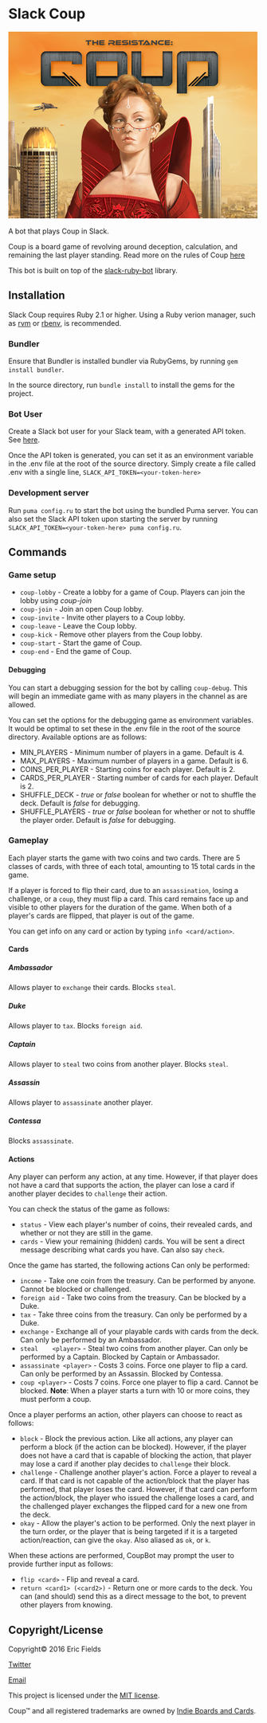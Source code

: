 Slack Coup
==========

![Coup](/images/coup.png)

A bot that plays Coup in Slack.

Coup is a board game of revolving around deception, calculation, and remaining the last player standing.
Read more on the rules of Coup [here](https://boardgamegeek.com/boardgame/131357/coup)

This bot is built on top of the [slack-ruby-bot](https://github.com/dblock/slack-ruby-bot) library.

## Installation

Slack Coup requires Ruby 2.1 or higher. Using a Ruby verion manager, such as [rvm](https://rvm.io/) or [rbenv](https://github.com/rbenv/rbenv), is recommended.

### Bundler

Ensure that Bundler is installed bundler via RubyGems, by running `gem install bundler`.

In the source directory, run `bundle install` to install the gems for the project.

### Bot User

Create a Slack bot user for your Slack team, with a generated API token. See [here](https://api.slack.com/tokens).

Once the API token is generated, you can set it as an environment variable in the .env file at the root of the source directory. Simply create a file called .env with a single line, `SLACK_API_TOKEN=<your-token-here>`

### Development server

Run `puma config.ru` to start the bot using the bundled Puma server. You can also set the Slack API token upon starting the server by running `SLACK_API_TOKEN=<your-token-here> puma config.ru`.

## Commands

### Game setup

* `coup-lobby`	- Create a lobby for a game of Coup. Players can join the lobby using *coup-join*
* `coup-join`  	- Join an open Coup lobby.
* `coup-invite`	- Invite other players to a Coup lobby.
* `coup-leave`	- Leave the Coup lobby.
* `coup-kick`		- Remove other players from the Coup lobby.
* `coup-start`	- Start the game of Coup.
* `coup-end`		- End the game of Coup.

#### Debugging

You can start a debugging session for the bot by calling `coup-debug`. This will begin an immediate game with as many players in the channel as are allowed.

You can set the options for the debugging game as environment variables. It would be optimal to set these in the .env file in the root of the source directory. Available options are as follows:

* MIN_PLAYERS				- Minimum number of players in a game. Default is 4.
* MAX_PLAYERS				- Maximum number of players in a game. Default is 6.
* COINS_PER_PLAYER	- Starting coins for each player. Default is 2.
* CARDS_PER_PLAYER	- Starting number of cards for each player. Default is 2.
* SHUFFLE_DECK			- *true* or *false* boolean for whether or not to shuffle the deck. Default is *false* for debugging.
* SHUFFLE_PLAYERS		- *true* or *false* boolean for whether or not to shuffle the player order. Default is *false* for debugging.

### Gameplay

Each player starts the game with two coins and two cards. There are 5 classes of cards, with three of each total, amounting to 15 total cards in the game.

If a player is forced to flip their card, due to an `assassination`, losing a challenge, or a `coup`, they must flip a card. This card remains face up and visible to other players for the duration of the game. When both of a player's cards are flipped, that player is out of the game.

You can get info on any card or action by typing `info <card/action>`.

#### Cards

##### Ambassador
Allows player to `exchange` their cards. Blocks `steal`.

##### Duke
Allows player to `tax`. Blocks `foreign aid`.

##### Captain
Allows player to `steal` two coins from another player. Blocks `steal`.

##### Assassin
Allows player to `assassinate` another player.

##### Contessa
Blocks `assassinate`.

#### Actions

Any player can perform any action, at any time. However, if that player does not have a card that supports the action, the player can lose a card if another player decides to `challenge` their action.

You can check the status of the game as follows:

* `status`			- View each player's number of coins, their revealed cards, and whether or not they are still in the game.
* `cards`				- View your remaining (hidden) cards. You will be sent a direct message describing what cards you have. Can also say `check`.

Once the game has started, the following actions Can only be performed:

* `income`								- Take one coin from the treasury. Can be performed by anyone. Cannot be blocked or challenged.
* `foreign aid`						- Take two coins from the treasury. Can be blocked by a Duke.
* `tax`										- Take three coins from the treasury. Can only be performed by a Duke.
* `exchange`							- Exchange all of your playable cards with cards from the deck. Can only be performed by an Ambassador.
* `steal	<player>`				- Steal two coins from another player. Can only be performed by a Captain. Blocked by Captain or Ambassador.
* `assassinate <player>`	- Costs 3 coins. Force one player to flip a card. Can only be performed by an Assassin. Blocked by Contessa.
* `coup <player>`					- Costs 7 coins. Force one player to flip a card. Cannot be blocked. **Note**: When a player starts a turn with 10 or more coins, they must perform a coup.

Once a player performs an action, other players can choose to react as follows:

* `block`									- Block the previous action. Like all actions, any player can perform a block (if the action can be blocked). However, if the player does not have a card that is capable of blocking the action, that player may lose a card if another play decides to `challenge` their block.
* `challenge`							- Challenge another player's action. Force a player to reveal a card. If that card is not capable of the action/block that the player has performed, that player loses the card. However, if that card can perform the action/block, the player who issued the challenge loses a card, and the challenged player exchanges the flipped card for a new one from the deck.
* `okay`										- Allow the player's action to be performed. Only the next player in the turn order, or the player that is being targeted if it is a targeted action/reaction, can give the `okay`. Also aliased as `ok`, or `k`.

When these actions are performed, CoupBot may prompt the user to provide further input as follows:
* `flip <card>`								- Flip and reveal a card.
* `return <card1> (<card2>)`	- Return one or more cards to the deck. You can (and should) send this as a direct message to the bot, to prevent other players from knowing.

## Copyright/License

Copyright© 2016 Eric Fields

[Twitter](https://twitter.com/CptEric)

[Email](mailto:ericfields09@gamil.com)

This project is licensed under the [MIT license](LICENSE.md).

Coup™ and all registered trademarks are owned by [Indie Boards and Cards](http://www.indieboardsandcards.com/).


